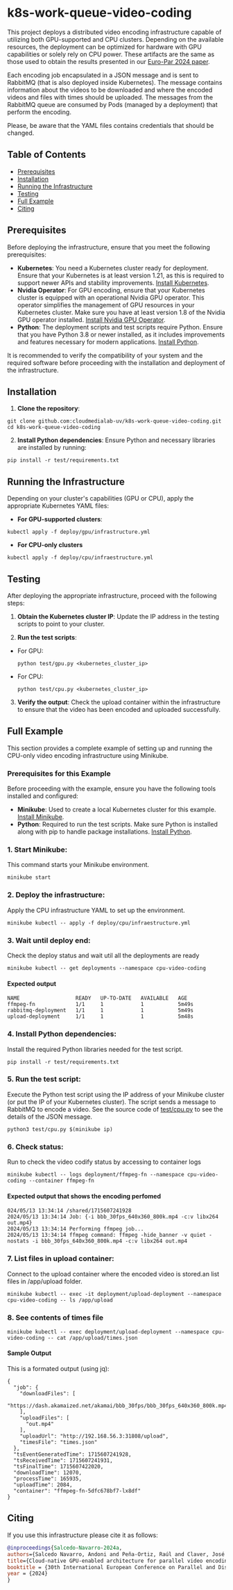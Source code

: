 # k8s-work-queue-video-coding

This project deploys a distributed video encoding infrastructure capable of utilizing both GPU-supported and CPU clusters. Depending on the available resources, the deployment can be optimized for hardware with GPU capabilities or solely rely on CPU power. These artifacts are the same as those used to obtain the results presented in our [Euro-Par 2024 paper](#citing). 

Each encoding job encapsulated in a JSON message and is sent to RabbitMQ (that is also deployed inside Kubernetes). The message contains information about the videos to be downloaded and where the encoded videos and files with times should be uploaded. The messages from the RabbitMQ queue are consumed by Pods (managed by a deployment) that perform the encoding. 

Please, be aware that the YAML files contains credentials that should be changed.

## Table of Contents

- [Prerequisites](#prerequisites)
- [Installation](#installation)
- [Running the Infrastructure](#running-the-infrastructure)
- [Testing](#testing)
- [Full Example](#full-example)
- [Citing](#citing)

## Prerequisites

Before deploying the infrastructure, ensure that you meet the following prerequisites:

- **Kubernetes**: You need a Kubernetes cluster ready for deployment. Ensure that your Kubernetes is at least version 1.21, as this is required to support newer APIs and stability improvements. [Install Kubernetes](https://kubernetes.io/docs/setup/).
- **Nvidia Operator**: For GPU encoding, ensure that your Kubernetes cluster is equipped with an operational Nvidia GPU operator. This operator simplifies the management of GPU resources in your Kubernetes cluster. Make sure you have at least version 1.8 of the Nvidia GPU operator installed. [Install Nvidia GPU Operator](https://docs.nvidia.com/datacenter/cloud-native/gpu-operator/getting-started.html).
- **Python**: The deployment scripts and test scripts require Python. Ensure that you have Python 3.8 or newer installed, as it includes improvements and features necessary for modern applications. [Install Python](https://www.python.org/downloads/).

It is recommended to verify the compatibility of your system and the required software before proceeding with the installation and deployment of the infrastructure.


## Installation

1. **Clone the repository**:

```
git clone github.com:cloudmedialab-uv/k8s-work-queue-video-coding.git
cd k8s-work-queue-video-coding
```

2. **Install Python dependencies**:
Ensure Python and necessary libraries are installed by running:

```
pip install -r test/requirements.txt
```

## Running the Infrastructure

Depending on your cluster's capabilities (GPU or CPU), apply the appropriate Kubernetes YAML files:

- **For GPU-supported clusters**:

```
kubectl apply -f deploy/gpu/infrastructure.yml
```

- **For CPU-only clusters**

```
kubectl apply -f deploy/cpu/infraestructure.yml
```

## Testing

After deploying the appropriate infrastructure, proceed with the following steps:

1. **Obtain the Kubernetes cluster IP**:
 Update the IP address in the testing scripts to point to your cluster.
 
2. **Run the test scripts**:
 - For GPU:
   ```
   python test/gpu.py <kubernetes_cluster_ip>
   ```
 - For CPU:
   ```
   python test/cpu.py <kubernetes_cluster_ip>
   ```

3. **Verify the output**:
 Check the upload container within the infrastructure to ensure that the video has been encoded and uploaded successfully.


## Full Example

This section provides a complete example of setting up and running the CPU-only video encoding infrastructure using Minikube.

### Prerequisites for this Example

Before proceeding with the example, ensure you have the following tools installed and configured:

- **Minikube**: Used to create a local Kubernetes cluster for this example. [Install Minikube](https://minikube.sigs.k8s.io/docs/start/).
- **Python**: Required to run the test scripts. Make sure Python is installed along with pip to handle package installations. [Install Python](https://www.python.org/downloads/).

### 1. **Start Minikube**:
This command starts your Minikube environment.
```
minikube start
```
### 2. **Deploy the infrastructure**:
Apply the CPU infrastructure YAML to set up the environment.
```
minikube kubectl -- apply -f deploy/cpu/infraestructure.yml
```
### 3. **Wait until deploy end**:
Check the deploy status and wait util all the deployments are ready
```
minikube kubectl -- get deployments --namespace cpu-video-coding
```

####  Expected output

```
NAME                  READY   UP-TO-DATE   AVAILABLE   AGE
ffmpeg-fn             1/1     1            1           5m49s
rabbitmq-deployment   1/1     1            1           5m49s
upload-deployment     1/1     1            1           5m48s
```

### 4. **Install Python dependencies**:
Install the required Python libraries needed for the test script.
```
pip install -r test/requirements.txt
```
### 5. **Run the test script**:
Execute the Python test script using the IP address of your Minikube cluster (or put the IP of your Kubernetes cluster). The script sends a message to RabbitMQ to encode a video. See the source code of [test/cpu.py](test/cpu.py) to see the details of the JSON message.
```
python3 test/cpu.py $(minikube ip)
```
### 6. **Check status**:
Run to check the video codify status by accessing to container logs
```
minikube kubectl -- logs deployment/ffmpeg-fn --namespace cpu-video-coding --container ffmpeg-fn
```

####  Expected output that shows the encoding perfomed

```
024/05/13 13:34:14 /shared/1715607241928
2024/05/13 13:34:14 Job: {-i bbb_30fps_640x360_800k.mp4 -c:v libx264 out.mp4}
2024/05/13 13:34:14 Performing ffmpeg job...
2024/05/13 13:34:14 ffmpeg command: ffmpeg -hide_banner -v quiet -nostats -i bbb_30fps_640x360_800k.mp4 -c:v libx264 out.mp4
```
### 7. **List files in upload container**:
Connect to the upload container where the encoded video is stored.an list files in /app/upload folder.
```
minikube kubectl -- exec -it deployment/upload-deployment --namespace cpu-video-coding -- ls /app/upload
```
### 8. **See contents of times file**
```
minikube kubectl -- exec deployment/upload-deployment --namespace cpu-video-coding -- cat /app/upload/times.json
```

#### Sample Output
This is a formated output (using jq):

```
{
  "job": {
    "downloadFiles": [
      "https://dash.akamaized.net/akamai/bbb_30fps/bbb_30fps_640x360_800k.mp4"
    ],
    "uploadFiles": [
      "out.mp4"
    ],
    "uploadUrl": "http://192.168.56.3:31808/upload",
    "timesFile": "times.json"
  },
  "tsEventGeneratedTime": 1715607241928,
  "tsReceivedTime": 1715607241931,
  "tsFinalTime": 1715607422020,
  "downloadTime": 12070,
  "processTime": 165935,
  "uploadTime": 2084,
  "container": "ffmpeg-fn-5dfc678bf7-lx8df"
}
```



## Citing

If you use this infrastructure please cite it as follows:

```bib
@inproceedings{Salcedo-Navarro-2024a,
authors={Salcedo Navarro, Andoni and Peña-Ortiz, Raúl and Claver, José M., and Garcia-Pineda, Miguel and Gutiérrez Aguado, Juan},
title={Cloud-native GPU-enabled architecture for parallel video encoding}
booktitle = {30th International European Conference on Parallel and Distributed Computing (Euro-Par)},
year = {2024}
}
```
